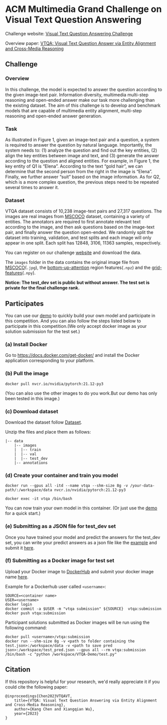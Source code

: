 # ACM Multimedia Grand Challenge on Visual Text Question Answering

Challenge website: [Visual Text Question Answering Challenge](https://visual-text-qa.github.io/)

Overview paper: [VTQA: Visual Text Question Answer via Entity Alignment and Cross-Media Reasoning](https://arxiv.org/abs/2303.02635)


## Challenge 

### Overview

In this challenge, the model is expected to answer the question according to the given image-text pair. Information diversity, multimedia multi-step reasoning and open-ended answer make our task more challenging than the existing dataset. The aim of this challenge is to develop and benchmark models that are capable of multimedia entity alignment, multi-step reasoning and open-ended answer generation.

### Task

As illustrated in Figure 1, given an image-text pair and a question, a system is required to answer the question by natural language. Importantly, the system needs to: (1) analyze the question and find out the key entities, (2) align the key entities between image and text, and (3) generate the answer according to the question and aligned entities. For example, in Figure 1, the key entity of Q1 is “Elena”. According to the text “gold hair”, we can determine that the second person from the right in the image is “Elena”. Finally, we further answer “suit” based on the image information. As for Q2, which is a more complex question, the previous steps need to be repeated several times to answer it.

### Dataset

VTQA dataset consists of 10,238 image-text pairs and 27,317 questions. The images are real images from [MSCOCO](https://cocodataset.org/) dataset, containing a variety of entities. The annotators are required to first annotate relevant text according to the image, and then ask questions based on the image-text pair, and finally answer the question open-ended. We randomly split the dataset into training, validation, and test splits and each image will only appear in one split. Each split has 12848, 3106, 11363 samples, respectively.

You can register on our challenge [website](http://vtqa-challenge.fixtankwun.top:20010/) and download the data.

The `images` folder in the data contains the original image file from [MSCOCO](https://cocodataset.org/)(`.jpg`), the [bottom-up-attention](https://github.com/peteanderson80/bottom-up-attention) region features(`.npz`) and the [grid-features](https://github.com/facebookresearch/grid-feats-vqa)(`.npy`).

**Notice: The test_dev set is public but without answer. The test set is private for the final challenge rank.**


## Participates

You can use our [demo](https://github.com/visual-text-QA/VTQA-Demo) to quickly build your own model and participate in this competition. And you can also follow the steps listed below to participate in this competition.(We only accept docker image as your solution submission for the test set.)

### (a) Install Docker

Go to https://docs.docker.com/get-docker/ and install the Docker application corresponding to your platform.

### (b) Pull the image

```
docker pull nvcr.io/nvidia/pytorch:21.12-py3
```

(You can also use the other images to do you work.But our demo has only been tested in this image.)

### (c) Download dataset

Download the dataset follow [Dataset](#Dataset).

Unzip the files and place them as follows:
```angular2html
|-- data
	|-- images
	|  |-- train
	|  |-- val
	|  |-- test_dev
    |-- annotations
```

### (d) Create your container and train you model

```
docker run --gpus all -itd --name vtqa --shm-size 8g -v /your-data-path/:/workspace/data nvcr.io/nvidia/pytorch:21.12-py3
```
```
docker exec -it vtqa /bin/bash
```

You can now train your own model in this container. (Or just use the [demo](https://github.com/visual-text-QA/VTQA-Demo) for a quick start.)

### (e) Submitting as a JSON file for test_dev set

Once you have trained your model and predict the answers for the test_dev set, you can write your predict answers as a json file like the [example](./test_dev_example.json) and submit it [here](http://vtqa-challenge.fixtankwun.top:20010/).

### (f) Submitting as a Docker image for test set

Upload your Docker image to [DockerHub](https://hub.docker.com/) and submit your docker image name [here](http://vtqa-challenge.fixtankwun.top:20010/). 
 
Example for a Dockerhub user called `<username>`:

```
SOURCE=<container name>
USER=<username>
docker login
docker commit -a $USER -m "vtqa submission" ${SOURCE}  vtqa:submission
docker push vtqa:submission
```

Participant solutions submitted as Docker images will be run using the following command: 

```
docker pull <username>/vtqa:submission
docker run --shm-size 8g -v <path to folder containing the test.json>:/workspace/data -v <path to save pred json>:/workspace/test_pred.json --gpus all --rm vtqa:submission /bin/bash -c "python /workspace/VTQA-Demo/test.py"
```

## Citation

If this repository is helpful for your research, we'd really appreciate it if you could cite the following paper:

```
@inproceedings{Chen2023VTQAVT, 
    title={VTQA: Visual Text Question Answering via Entity Alignment and Cross-Media Reasoning}, 
    author={Kang Chen and Xiangqian Wu}, 
    year={2023} 
}
```